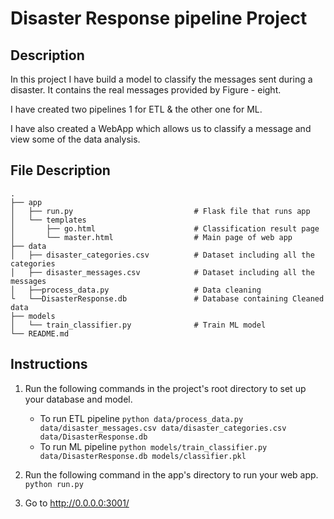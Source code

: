 # Disaster Response pipeline Project
## Description
In this project I have build a model to classify the messages sent during a disaster. It contains the real messages provided by Figure - eight.

I have created two pipelines 1 for ETL & the other one for ML.

I have also created a WebApp which allows us to classify a message and view some of the data analysis.

## File Description

    .
    ├── app     
    │   ├── run.py                           # Flask file that runs app
    │   └── templates   
    │       ├── go.html                      # Classification result page
    │       └── master.html                  # Main page of web app    
    ├── data                   
    │   ├── disaster_categories.csv          # Dataset including all the categories  
    │   ├── disaster_messages.csv            # Dataset including all the messages
    │   ├──process_data.py                   # Data cleaning
    └   └──DisasterResponse.db               # Database containing Cleaned data
    ├── models
    │   └── train_classifier.py              # Train ML model           
    └── README.md

## Instructions
1. Run the following commands in the project's root directory to set up your database and model.

    - To run ETL pipeline
        `python data/process_data.py data/disaster_messages.csv data/disaster_categories.csv data/DisasterResponse.db`
    - To run ML pipeline
        `python models/train_classifier.py data/DisasterResponse.db models/classifier.pkl`

2. Run the following command in the app's directory to run your web app.
    `python run.py`

3. Go to http://0.0.0.0:3001/
